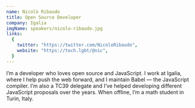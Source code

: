 ```yaml
---
name: Nicolò Ribaudo
title: Open Source Developer
company: Igalia
imgName: speakers/nicolo-ribaudo.jpg
links:
  {
    twitter: "https://twitter.com/NicoloRibaudo",
    website: "https://tech.lgbt/@nic",
  }
---
```


I’m a developer who loves open source and JavaScript. I work at Igalia, where I help push the web forward, and I maintain Babel — the JavaScript compiler. I’m also a TC39 delegate and I’ve helped developing different JavaScript proposals over the years. When offline, I’m a math student in Turin, Italy.
